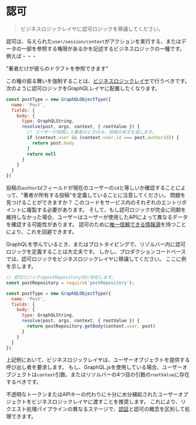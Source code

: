 # 認可

> ビジネスロジックレイヤに認可ロジックを移譲してください。

認可は、与えられた`user/session/context`がアクションを実行する、またはデータの一部を参照する権限があるかを記述するビジネスロジックの一種です。
例えば・・・

"著者だけが彼らのドラフトを参照できます"

この種の振る舞いを強制することは、[ビジネスロジックレイヤ](https://graphql.org/learn/thinking-in-graphs/#business-logic-layer)で行うべきです。
次のように認可ロジックをGraphQLレイヤに配置したくなります。

```javascript
const postType = new GraphQLObjectType({
  name: 'Post',
  fields: {
    body: {
      type: GraphQLString,
      resolve(post, args, context, { rootValue }) {
        // ユーザーが投稿した著者のときのみ、投稿の本文を返します。
        if (context.user && (context.user.id === post.authorId)) {
          return post.body
        }
        return null
      }
    }
  }
})
```

投稿の`authorId`フィールドが現在のユーザーの`id`と等しいか確認することによって、"著者が所有する投稿"を定義していることに注意してください。
問題を見つけることができますか？
このコードをサービス内のそれぞれのエントリポイントに複製する必要があります。
そして、もし認可ロジックが完全に同期を維持しなかった場合、ユーザーはユーザーが使用したAPIによって異なるデータを確認する可能性があります。
認可のために[唯一信頼できる情報源](https://graphql.org/learn/thinking-in-graphs/#business-logic-layer)を持つことにより、これを回避できます。

GraphQLを学んでいるとき、またはプロトタイピングで、リゾルバー内に認可ロジックを定義することは大丈夫です。
しかし、プロダクションコードベースでは、認可ロジックをビジネスロジックレイヤに移譲してください。
ここに例を示します。

```javascript
// 認可ロジックはpostRepository内に存在します。
const postRepository = require('postRepository');

const postType = new GraphQLObjectType({
  name: 'Post',
  fields: {
    body: {
      type: GraphQLString,
      resolve(post, args, context, { rootValue }) {
        return postRepository.getBody(context.user, post)
      }
    }
  }
})
```

上記例において、ビジネスロジックレイヤは、ユーザーオブジェクトを提供する呼び出し者を要求します。
もし、GraphQL.jsを使用している場合、ユーザーオブジェクトは`context`引数、またはリソルバーの4つ目の引数の`rootValue`に存在するべきです。

不透明なトークンまたはAPIキーの代わりに十分に水分補給されたユーザーオブジェクトをビジネスロジックレイヤに渡すことを推奨します。
これにより、リクエスト処理パイプラインの異なるステージで、[認証](https://graphql.org/graphql-js/authentication-and-express-middleware/)と認可の概念を区別して処理できます。
